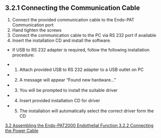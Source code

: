 ## 3.2.1 Connecting the Communication Cable

1. Connect the provided communication cable to the Endo-PAT Communication port
2. Hand tighten the screws
3. Connect the communication cable to the PC via RS 232 port if available
4. Insert the installation CD and install the software.


* If USB to RS 232 adapter is required, follow the following installation procedure:

 * 1. Attach provided USB to RS 232 adapter to a USB outlet on PC
 * 2. A message will appear “Found new hardware…”
 * 3. You will be prompted to install the suitable driver
 * 4. Insert provided installation CD for driver
 * 5. The installation will automatically select the correct driver form the CD


<div class="center">
<div class="btn-group">
  <a href=":pages_path:/manuals/endothelial-function/3-02-00-assembling-endopat.md" class="btn btn-default">
    <span class="glyphicon glyphicon-chevron-left"></span>
    3.2 Assembling the Endo-PAT2000
  </a>

  <a href=":pages_path:/manuals/endothelial-function" class="btn btn-default">
    <span class="glyphicon glyphicon-chevron-up"></span>
    Endothelial Function
  </a>

  <a href=":pages_path:/manuals/endothelial-function/3-02-02-connecting-power-cable.md" class="btn btn-success">
    3.2.2 Connecting the Power Cable
    <span class="glyphicon glyphicon-chevron-right"></span>
  </a>
</div>
</div>

